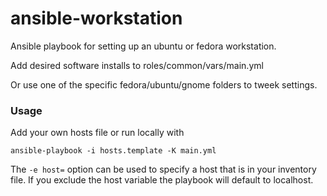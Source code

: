 ansible-workstation
==============

Ansible playbook for setting up an ubuntu or fedora workstation.

Add desired software installs to roles/common/vars/main.yml

Or use one of the specific fedora/ubuntu/gnome folders to tweek settings.

### Usage

Add your own hosts file or run locally with

`ansible-playbook -i hosts.template -K main.yml`

The `-e host=` option can be used to specify a host that is in your inventory file.
If you exclude the host variable the playbook will default to localhost.

